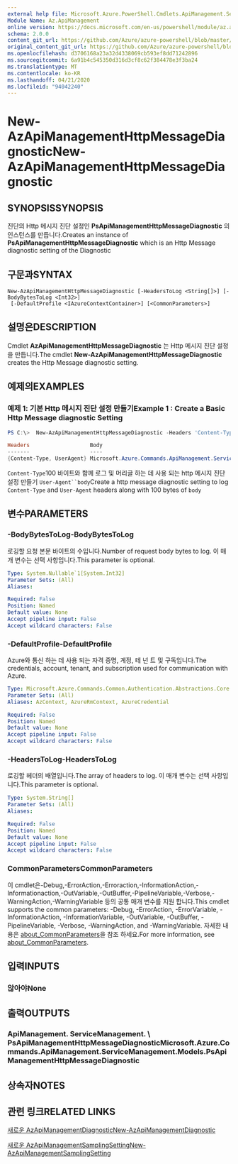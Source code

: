```yaml
---
external help file: Microsoft.Azure.PowerShell.Cmdlets.ApiManagement.ServiceManagement.dll-Help.xml
Module Name: Az.ApiManagement
online version: https://docs.microsoft.com/en-us/powershell/module/az.apimanagement/new-azapimanagementhttpmessagediagnostic
schema: 2.0.0
content_git_url: https://github.com/Azure/azure-powershell/blob/master/src/ApiManagement/ApiManagement/help/New-AzApiManagementHttpMessageDiagnostic.md
original_content_git_url: https://github.com/Azure/azure-powershell/blob/master/src/ApiManagement/ApiManagement/help/New-AzApiManagementHttpMessageDiagnostic.md
ms.openlocfilehash: d3706168a23a32d4338069cb593ef8dd71242896
ms.sourcegitcommit: 6a91b4c545350d316d3cf8c62f384478e3f3ba24
ms.translationtype: MT
ms.contentlocale: ko-KR
ms.lasthandoff: 04/21/2020
ms.locfileid: "94042240"
---
```

# <span data-ttu-id="65082-101">New-AzApiManagementHttpMessageDiagnostic</span><span class="sxs-lookup"><span data-stu-id="65082-101">New-AzApiManagementHttpMessageDiagnostic</span></span>

## <span data-ttu-id="65082-102">SYNOPSIS</span><span class="sxs-lookup"><span data-stu-id="65082-102">SYNOPSIS</span></span>
<span data-ttu-id="65082-103">진단의 Http 메시지 진단 설정인 **PsApiManagementHttpMessageDiagnostic** 의 인스턴스를 만듭니다.</span><span class="sxs-lookup"><span data-stu-id="65082-103">Creates an instance of **PsApiManagementHttpMessageDiagnostic** which is an Http Message diagnostic setting of the Diagnostic</span></span>

## <span data-ttu-id="65082-104">구문과</span><span class="sxs-lookup"><span data-stu-id="65082-104">SYNTAX</span></span>

```
New-AzApiManagementHttpMessageDiagnostic [-HeadersToLog <String[]>] [-BodyBytesToLog <Int32>]
 [-DefaultProfile <IAzureContextContainer>] [<CommonParameters>]
```

## <span data-ttu-id="65082-105">설명은</span><span class="sxs-lookup"><span data-stu-id="65082-105">DESCRIPTION</span></span>
<span data-ttu-id="65082-106">Cmdlet **AzApiManagementHttpMessageDiagnostic** 는 Http 메시지 진단 설정을 만듭니다.</span><span class="sxs-lookup"><span data-stu-id="65082-106">The cmdlet **New-AzApiManagementHttpMessageDiagnostic** creates the Http Message diagnostic setting.</span></span>

## <span data-ttu-id="65082-107">예제의</span><span class="sxs-lookup"><span data-stu-id="65082-107">EXAMPLES</span></span>

### <span data-ttu-id="65082-108">예제 1: 기본 Http 메시지 진단 설정 만들기</span><span class="sxs-lookup"><span data-stu-id="65082-108">Example 1 : Create a Basic Http Message diagnostic Setting</span></span>
```powershell
PS C:\>  New-AzApiManagementHttpMessageDiagnostic -Headers 'Content-Type', 'UserAgent' -BodyBytes 100

Headers                   Body
-------                   ----
{Content-Type, UserAgent} Microsoft.Azure.Commands.ApiManagement.ServiceManagement.Models.PsApiManagementBodyDiagnosticSetting
```

<span data-ttu-id="65082-109">`Content-Type`100 바이트와 함께 로그 및 머리글 하는 데 사용 되는 http 메시지 진단 설정 만들기 `User-Agent``body`</span><span class="sxs-lookup"><span data-stu-id="65082-109">Create a http message diagnostic setting to log `Content-Type` and `User-Agent` headers along with 100 bytes of `body`</span></span>

## <span data-ttu-id="65082-110">변수</span><span class="sxs-lookup"><span data-stu-id="65082-110">PARAMETERS</span></span>

### <span data-ttu-id="65082-111">-BodyBytesToLog</span><span class="sxs-lookup"><span data-stu-id="65082-111">-BodyBytesToLog</span></span>
<span data-ttu-id="65082-112">로깅할 요청 본문 바이트의 수입니다.</span><span class="sxs-lookup"><span data-stu-id="65082-112">Number of request body bytes to log.</span></span> <span data-ttu-id="65082-113">이 매개 변수는 선택 사항입니다.</span><span class="sxs-lookup"><span data-stu-id="65082-113">This parameter is optional.</span></span>

```yaml
Type: System.Nullable`1[System.Int32]
Parameter Sets: (All)
Aliases:

Required: False
Position: Named
Default value: None
Accept pipeline input: False
Accept wildcard characters: False
```

### <span data-ttu-id="65082-114">-DefaultProfile</span><span class="sxs-lookup"><span data-stu-id="65082-114">-DefaultProfile</span></span>
<span data-ttu-id="65082-115">Azure와 통신 하는 데 사용 되는 자격 증명, 계정, 테 넌 트 및 구독입니다.</span><span class="sxs-lookup"><span data-stu-id="65082-115">The credentials, account, tenant, and subscription used for communication with Azure.</span></span>

```yaml
Type: Microsoft.Azure.Commands.Common.Authentication.Abstractions.Core.IAzureContextContainer
Parameter Sets: (All)
Aliases: AzContext, AzureRmContext, AzureCredential

Required: False
Position: Named
Default value: None
Accept pipeline input: False
Accept wildcard characters: False
```

### <span data-ttu-id="65082-116">-HeadersToLog</span><span class="sxs-lookup"><span data-stu-id="65082-116">-HeadersToLog</span></span>
<span data-ttu-id="65082-117">로깅할 헤더의 배열입니다.</span><span class="sxs-lookup"><span data-stu-id="65082-117">The array of headers to log.</span></span> <span data-ttu-id="65082-118">이 매개 변수는 선택 사항입니다.</span><span class="sxs-lookup"><span data-stu-id="65082-118">This parameter is optional.</span></span>

```yaml
Type: System.String[]
Parameter Sets: (All)
Aliases:

Required: False
Position: Named
Default value: None
Accept pipeline input: False
Accept wildcard characters: False
```

### <span data-ttu-id="65082-119">CommonParameters</span><span class="sxs-lookup"><span data-stu-id="65082-119">CommonParameters</span></span>
<span data-ttu-id="65082-120">이 cmdlet은-Debug,-ErrorAction,-Erroraction,-InformationAction,-Informationaction,-OutVariable,-OutBuffer,-PipelineVariable,-Verbose,-WarningAction,-WarningVariable 등의 공통 매개 변수를 지원 합니다.</span><span class="sxs-lookup"><span data-stu-id="65082-120">This cmdlet supports the common parameters: -Debug, -ErrorAction, -ErrorVariable, -InformationAction, -InformationVariable, -OutVariable, -OutBuffer, -PipelineVariable, -Verbose, -WarningAction, and -WarningVariable.</span></span> <span data-ttu-id="65082-121">자세한 내용은 [about_CommonParameters](http://go.microsoft.com/fwlink/?LinkID=113216)을 참조 하세요.</span><span class="sxs-lookup"><span data-stu-id="65082-121">For more information, see [about_CommonParameters](http://go.microsoft.com/fwlink/?LinkID=113216).</span></span>

## <span data-ttu-id="65082-122">입력</span><span class="sxs-lookup"><span data-stu-id="65082-122">INPUTS</span></span>

### <span data-ttu-id="65082-123">않아야</span><span class="sxs-lookup"><span data-stu-id="65082-123">None</span></span>

## <span data-ttu-id="65082-124">출력</span><span class="sxs-lookup"><span data-stu-id="65082-124">OUTPUTS</span></span>

### <span data-ttu-id="65082-125">ApiManagement. ServiceManagement. \ PsApiManagementHttpMessageDiagnostic</span><span class="sxs-lookup"><span data-stu-id="65082-125">Microsoft.Azure.Commands.ApiManagement.ServiceManagement.Models.PsApiManagementHttpMessageDiagnostic</span></span>

## <span data-ttu-id="65082-126">상속자</span><span class="sxs-lookup"><span data-stu-id="65082-126">NOTES</span></span>

## <span data-ttu-id="65082-127">관련 링크</span><span class="sxs-lookup"><span data-stu-id="65082-127">RELATED LINKS</span></span>

[<span data-ttu-id="65082-128">새로운 AzApiManagementDiagnostic</span><span class="sxs-lookup"><span data-stu-id="65082-128">New-AzApiManagementDiagnostic</span></span>](./New-AzApiManagementDiagnostic.md)

[<span data-ttu-id="65082-129">새로운 AzApiManagementSamplingSetting</span><span class="sxs-lookup"><span data-stu-id="65082-129">New-AzApiManagementSamplingSetting</span></span>](./New-AzApiManagementHttpMessageDiagnostic.md)